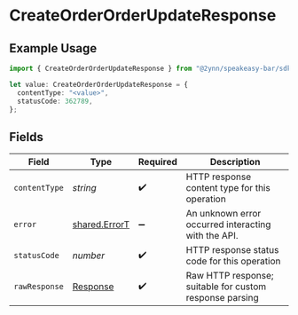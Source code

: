 # CreateOrderOrderUpdateResponse

## Example Usage

```typescript
import { CreateOrderOrderUpdateResponse } from "@2ynn/speakeasy-bar/sdk/models/callbacks";

let value: CreateOrderOrderUpdateResponse = {
  contentType: "<value>",
  statusCode: 362789,
};
```

## Fields

| Field                                                                 | Type                                                                  | Required                                                              | Description                                                           |
| --------------------------------------------------------------------- | --------------------------------------------------------------------- | --------------------------------------------------------------------- | --------------------------------------------------------------------- |
| `contentType`                                                         | *string*                                                              | :heavy_check_mark:                                                    | HTTP response content type for this operation                         |
| `error`                                                               | [shared.ErrorT](../../../sdk/models/shared/errort.md)                 | :heavy_minus_sign:                                                    | An unknown error occurred interacting with the API.                   |
| `statusCode`                                                          | *number*                                                              | :heavy_check_mark:                                                    | HTTP response status code for this operation                          |
| `rawResponse`                                                         | [Response](https://developer.mozilla.org/en-US/docs/Web/API/Response) | :heavy_check_mark:                                                    | Raw HTTP response; suitable for custom response parsing               |